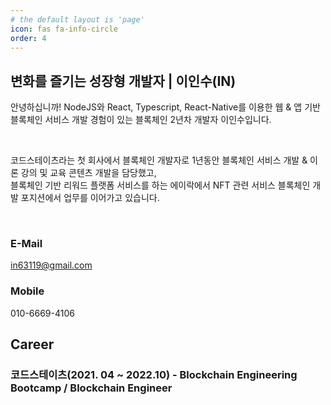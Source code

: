 ```yaml
---
# the default layout is 'page'
icon: fas fa-info-circle
order: 4
---
```


## 변화를 즐기는 성장형 개발자 | 이인수(IN)

안녕하십니까! NodeJS와 React, Typescript, React-Native를 이용한 웹 & 앱 기반 블록체인 서비스 개발 경험이 있는 블록체인 2년차 개발자 이인수입니다.

<br />

코드스테이츠라는 첫 회사에서 블록체인 개발자로 1년동안 블록체인 서비스 개발 & 이론 강의 및 교육 콘텐츠 개발을 담당했고,
<br />
블록체인 기반 리워드 플랫폼 서비스를 하는 에이락에서 NFT 관련 서비스 블록체인 개발 포지션에서 업무를 이어가고 있습니다.

<br />

### E-Mail

in63119@gmail.com

### Mobile

010-6669-4106

## Career

### 코드스테이츠(2021. 04 ~ 2022.10) - Blockchain Engineering Bootcamp / Blockchain Engineer
